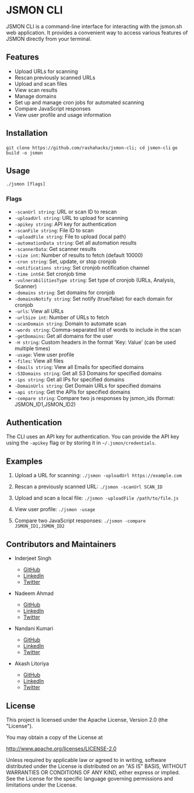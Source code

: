 # JSMON CLI

JSMON CLI is a command-line interface for interacting with the jsmon.sh web application. It provides a convenient way to access various features of JSMON directly from your terminal.

## Features

- Upload URLs for scanning
- Rescan previously scanned URLs
- Upload and scan files
- View scan results
- Manage domains
- Set up and manage cron jobs for automated scanning
- Compare JavaScript responses
- View user profile and usage information

## Installation

```git clone https://github.com/rashahacks/jsmon-cli; cd jsmon-cli```
```go build -o jsmon```

## Usage
    ./jsmon [flags]

### Flags

- `-scanUrl string`: URL or scan ID to rescan
- `-uploadUrl string`: URL to upload for scanning
- `-apikey string`: API key for authentication
- `-scanFile string`: File ID to scan
- `-uploadFile string`: File to upload (local path)
- `-automationData string`: Get all automation results
- `-scannerData`: Get scanner results
- `-size int`: Number of results to fetch (default 10000)
- `-cron string`: Set, update, or stop cronjob
- `-notifications string`: Set cronjob notification channel
- `-time int64`: Set cronjob time
- `-vulnerabilitiesType string`: Set type of cronjob (URLs, Analysis, Scanner)
- `-domains string`: Set domains for cronjob
- `-domainsNotify string`: Set notify (true/false) for each domain for cronjob
- `-urls`: View all URLs
- `-urlSize int`: Number of URLs to fetch
- `-scanDomain string`: Domain to automate scan
- `-words string`: Comma-separated list of words to include in the scan
- `-getDomains`: Get all domains for the user
- `-H string`: Custom headers in the format 'Key: Value' (can be used multiple times)
- `-usage`: View user profile
- `-files`: View all files
- `-Emails string`: View all Emails for specified domains
- `-S3Domains string`: Get all S3 Domains for specified domains
- `-ips string`: Get all IPs for specified domains
- `-DomainUrls string`: Get Domain URLs for specified domains
- `-api string`: Get the APIs for specified domains
- `-compare string`: Compare two js responses by jsmon_ids (format: JSMON_ID1,JSMON_ID2)

## Authentication

The CLI uses an API key for authentication. You can provide the API key using the `-apikey` flag or by storing it in `~/.jsmon/credentials`.

## Examples

1. Upload a URL for scanning:
```./jsmon -uploadUrl https://example.com```

2. Rescan a previously scanned URL:
```./jsmon -scanUrl SCAN_ID```

3. Upload and scan a local file:
```./jsmon -uploadFile /path/to/file.js```

4. View user profile:
```./jsmon -usage```

5. Compare two JavaScript responses:
```./jsmon -compare JSMON_ID1,JSMON_ID2```

## Contributors and Maintainers

- Inderjeet Singh
  - [GitHub](https://github.com/encodedguy)
  - [LinkedIn](https://www.linkedin.com/in/encodedguy/)
  - [Twitter](https://x.com/3nc0d3dGuY)

- Nadeem Ahmad
  - [GitHub](https://github.com/Nadeem-Ahmad-25)
  - [LinkedIn](https://www.linkedin.com/in/ndmxx0001/)
  - [Twitter](https://x.com/NadeemAhmad97)

- Nandani Kumari
  - [GitHub](https://github.com/nandini-56)
  - [LinkedIn](https://www.linkedin.com/in/nandini-kumari-693257296/)
  - [Twitter](https://x.com/Nandini17060041)
 
- Akash Litoriya
  - [GitHub](https://github.com/akashlitoriya)
  - [LinkedIn](https://www.linkedin.com/in/akashlitoriya/)
  - [Twitter](https://x.com/akashhhh_l)

## License

This project is licensed under the Apache License, Version 2.0 (the "License").

You may obtain a copy of the License at

http://www.apache.org/licenses/LICENSE-2.0

Unless required by applicable law or agreed to in writing, software
distributed under the License is distributed on an "AS IS" BASIS,
WITHOUT WARRANTIES OR CONDITIONS OF ANY KIND, either express or implied.
See the License for the specific language governing permissions and
limitations under the License.
